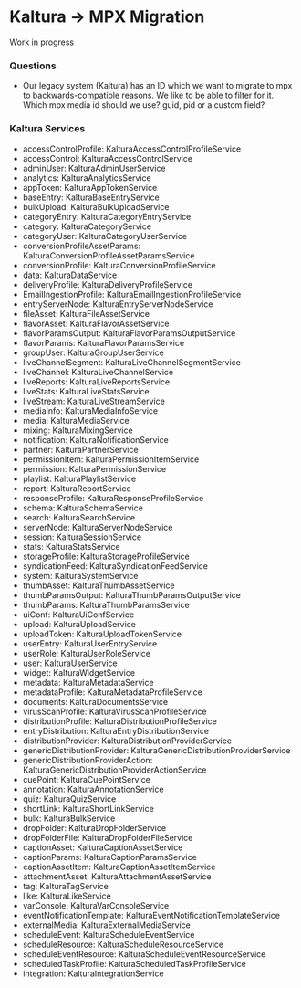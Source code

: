 # Kaltura -> MPX Migration

Work in progress

### Questions

- Our legacy system (Kaltura) has an ID which we want to migrate to mpx to backwards-compatible reasons. We like to be able to filter for it. Which mpx media id should we use? guid, pid or a custom field?

### Kaltura Services

 - accessControlProfile: KalturaAccessControlProfileService
 - accessControl: KalturaAccessControlService
 - adminUser: KalturaAdminUserService
 - analytics: KalturaAnalyticsService
 - appToken: KalturaAppTokenService
 - baseEntry: KalturaBaseEntryService
 - bulkUpload: KalturaBulkUploadService
 - categoryEntry: KalturaCategoryEntryService
 - category: KalturaCategoryService
 - categoryUser: KalturaCategoryUserService
 - conversionProfileAssetParams: KalturaConversionProfileAssetParamsService
 - conversionProfile: KalturaConversionProfileService
 - data: KalturaDataService
 - deliveryProfile: KalturaDeliveryProfileService
 - EmailIngestionProfile: KalturaEmailIngestionProfileService
 - entryServerNode: KalturaEntryServerNodeService
 - fileAsset: KalturaFileAssetService
 - flavorAsset: KalturaFlavorAssetService
 - flavorParamsOutput: KalturaFlavorParamsOutputService
 - flavorParams: KalturaFlavorParamsService
 - groupUser: KalturaGroupUserService
 - liveChannelSegment: KalturaLiveChannelSegmentService
 - liveChannel: KalturaLiveChannelService
 - liveReports: KalturaLiveReportsService
 - liveStats: KalturaLiveStatsService
 - liveStream: KalturaLiveStreamService
 - mediaInfo: KalturaMediaInfoService
 - media: KalturaMediaService
 - mixing: KalturaMixingService
 - notification: KalturaNotificationService
 - partner: KalturaPartnerService
 - permissionItem: KalturaPermissionItemService
 - permission: KalturaPermissionService
 - playlist: KalturaPlaylistService
 - report: KalturaReportService
 - responseProfile: KalturaResponseProfileService
 - schema: KalturaSchemaService
 - search: KalturaSearchService
 - serverNode: KalturaServerNodeService
 - session: KalturaSessionService
 - stats: KalturaStatsService
 - storageProfile: KalturaStorageProfileService
 - syndicationFeed: KalturaSyndicationFeedService
 - system: KalturaSystemService
 - thumbAsset: KalturaThumbAssetService
 - thumbParamsOutput: KalturaThumbParamsOutputService
 - thumbParams: KalturaThumbParamsService
 - uiConf: KalturaUiConfService
 - upload: KalturaUploadService
 - uploadToken: KalturaUploadTokenService
 - userEntry: KalturaUserEntryService
 - userRole: KalturaUserRoleService
 - user: KalturaUserService
 - widget: KalturaWidgetService
 - metadata: KalturaMetadataService
 - metadataProfile: KalturaMetadataProfileService
 - documents: KalturaDocumentsService
 - virusScanProfile: KalturaVirusScanProfileService
 - distributionProfile: KalturaDistributionProfileService
 - entryDistribution: KalturaEntryDistributionService
 - distributionProvider: KalturaDistributionProviderService
 - genericDistributionProvider: KalturaGenericDistributionProviderService
 - genericDistributionProviderAction: KalturaGenericDistributionProviderActionService
 - cuePoint: KalturaCuePointService
 - annotation: KalturaAnnotationService
 - quiz: KalturaQuizService
 - shortLink: KalturaShortLinkService
 - bulk: KalturaBulkService
 - dropFolder: KalturaDropFolderService
 - dropFolderFile: KalturaDropFolderFileService
 - captionAsset: KalturaCaptionAssetService
 - captionParams: KalturaCaptionParamsService
 - captionAssetItem: KalturaCaptionAssetItemService
 - attachmentAsset: KalturaAttachmentAssetService
 - tag: KalturaTagService
 - like: KalturaLikeService
 - varConsole: KalturaVarConsoleService
 - eventNotificationTemplate: KalturaEventNotificationTemplateService
 - externalMedia: KalturaExternalMediaService
 - scheduleEvent: KalturaScheduleEventService
 - scheduleResource: KalturaScheduleResourceService
 - scheduleEventResource: KalturaScheduleEventResourceService
 - scheduledTaskProfile: KalturaScheduledTaskProfileService
 - integration: KalturaIntegrationService
